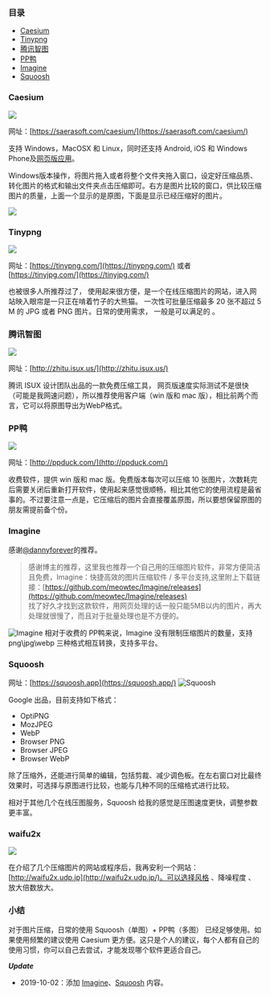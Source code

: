 ### 目录
- [Caesium](#caesium)
- [Tinypng](#tinypng)
- [腾讯智图](#%E8%85%BE%E8%AE%AF%E6%99%BA%E5%9B%BE)
- [PP鸭](#PP%E9%B8%AD)
- [Imagine](#imagine)
- [Squoosh](#squoosh)
### Caesium
![](https://cdn.jsdelivr.net/gh/joeyliu6/Blogger@master/static_files/iljw/img/large/006aVK2sgy1ftvn753q2ej30ts0e00tw.jpg)

网址：[https://saerasoft.com/caesium/](https://saerasoft.com/caesium/)

支持 Windows，MacOSX 和 Linux，同时还支持 Android, iOS 和 Windows Phone及[网页版应用](https://caesium.app/)。

Windows版本操作，将图片拖入或者将整个文件夹拖入窗口，设定好压缩品质、转化图片的格式和输出文件夹点击压缩即可。右方是图片比较的窗口，供比较压缩图片的质量，上面一个显示的是原图，下面是显示已经压缩好的图片。

![](https://cdn.jsdelivr.net/gh/joeyliu6/Blogger@master/static_files/iljw/img/large/006aVK2sgy1ftvn7nmob2j30ru0ehq45.jpg)

### Tinypng

![](https://cdn.jsdelivr.net/gh/joeyliu6/Blogger@master/static_files/iljw/img/large/006aVK2sgy1ftvn7u09vsj30tw0dvmy7.jpg)

网址：[https://tinypng.com/](https://tinypng.com/)  或者  [https://tinyjpg.com/](https://tinyjpg.com/)

也被很多人所推荐过了， 使用起来很方便，是一个在线压缩图片的网站，进入网站映入眼帘是一只正在啃着竹子的大熊猫。 一次性可批量压缩最多 20 张不超过 5 M 的 JPG 或者 PNG 图片。日常的使用需求， 一般是可以满足的 。

### 腾讯智图

![](https://cdn.jsdelivr.net/gh/joeyliu6/Blogger@master/static_files/iljw/img/large/006aVK2sgy1ftuiryqbs0j311e0hhjvn.jpg)

网址：[http://zhitu.isux.us/](http://zhitu.isux.us/)

腾讯 ISUX 设计团队出品的一款免费压缩工具， 网页版速度实际测试不是很快（可能是我网速问题），所以推荐使用客户端（win 版和 mac 版），相比前两个而言，它可以将原图导出为WebP格式。

### PP鸭

![](https://cdn.jsdelivr.net/gh/joeyliu6/Blogger@master/static_files/iljw/img/large/006aVK2sgy1ftvn92pb6kj30u00e4aam.jpg)

网址：[http://ppduck.com/](http://ppduck.com/)

收费软件，提供 win 版和 mac 版。免费版本每次可以压缩 10 张图片，次数耗完后需要关闭后重新打开软件，使用起来感觉很顺畅，相比其他它的使用流程是最省事的。不过要注意一点是，它压缩后的图片会直接覆盖原图，所以要想保留原图的朋友需提前备个份。

### Imagine
感谢[@dannyforever](https://www.dannyhzz.top)的推荐。

> 感谢博主的推荐，这里我也推荐一个自己用的压缩图片软件，非常方便简洁且免费，Imagine：快捷高效的图片压缩软件 / 多平台支持,这里附上下载链接：[https://github.com/meowtec/Imagine/releases](https://github.com/meowtec/Imagine/releases)  
找了好久才找到这款软件，用网页处理的话一般只能5MB以内的图片，再大处理就很慢了，而且对于批量处理也是不方便的。

![Imagine](https://cdn.jsdelivr.net/gh/joeyliu6/Blogger@master/static_files/iljw/img/large/Imagine.png)
相对于收费的 PP鸭来说，Imagine 没有限制压缩图片的数量，支持 png\jpg\webp 三种格式相互转换，支持多平台。

### Squoosh
网址：[https://squoosh.app](https://squoosh.app/)
![Squoosh](https://cdn.jsdelivr.net/gh/joeyliu6/Blogger@master/static_files/iljw/img/large/Squoosh.png)

Google 出品，目前支持如下格式：

-   OptiPNG
-   MozJPEG
-   WebP
-   Browser PNG
-   Browser JPEG
-   Browser WebP

除了压缩外，还能进行简单的编辑，包括剪裁、减少调色板。在左右窗口对比最终效果时，可选择与原图进行比较，也能与几种不同的压缩格式进行比较。

相对于其他几个在线压图服务，Squoosh 给我的感觉是压图速度更快，调整参数更丰富。

### waifu2x

![](https://cdn.jsdelivr.net/gh/joeyliu6/Blogger@master/static_files/iljw/img/large/006aVK2sgy1ftvn8c8uvyj30tz0e6t9b.jpg)

在介绍了几个压缩图片的网站或程序后，我再安利一个网站：  [http://waifu2x.udp.jp](http://waifu2x.udp.jp/)。可以选择风格 、降噪程度 、放大倍数放大。

### 小结

对于图片压缩，日常的使用 Squoosh（单图）+ PP鸭（多图） 已经足够使用。如果使用频繁的建议使用 Caesium 更方便。这只是个人的建议，每个人都有自己的使用习惯，你可以自己去尝试，才能发现哪个软件更适合自己。

***Update***
- 2019-10-02：添加 [Imagine](#Imagine)、[Squoosh](#Squoosh) 内容。
<!--stackedit_data:
eyJoaXN0b3J5IjpbLTEwNzM4MDA1MDVdfQ==
-->